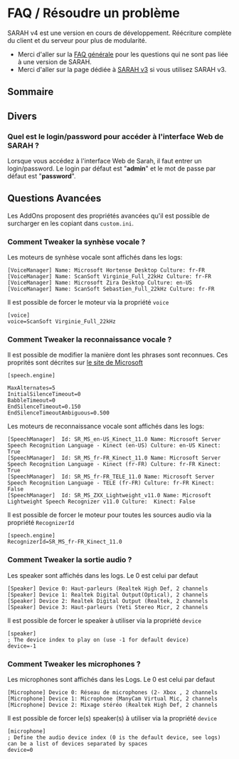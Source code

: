 # FAQ / Résoudre un problème

SARAH v4 est une version en cours de développement. Réécriture complète du client et du serveur pour plus de modularité.

- Merci d'aller sur la [FAQ générale](faq) pour les questions qui ne sont pas liée à une version de SARAH.
- Merci d'aller sur la page dédiée à [SARAH v3](faq_v3) si vous utilisez SARAH v3.


## Sommaire

## Divers

### Quel est le login/password pour accéder à l'interface Web de SARAH ?

Lorsque vous accédez à l'interface Web de Sarah, il faut entrer un login/password. Le login par défaut est "**admin**" et le mot de passe par défaut est "**password**".

## Questions Avancées

Les AddOns proposent des propriétés avancées qu'il est possible de surcharger en les copiant dans `custom.ini`.

### Comment Tweaker la synhèse vocale ? 

Les moteurs de synhèse vocale sont affichés dans les logs:

```
[VoiceManager] Name: Microsoft Hortense Desktop Culture: fr-FR
[VoiceManager] Name: ScanSoft Virginie_Full_22kHz Culture: fr-FR
[VoiceManager] Name: Microsoft Zira Desktop Culture: en-US
[VoiceManager] Name: ScanSoft Sebastien_Full_22kHz Culture: fr-FR
```

Il est possible de forcer le moteur via la propriété `voice`

```
[voice]
voice=ScanSoft Virginie_Full_22kHz
```

### Comment Tweaker la reconnaissance vocale ? 

Il est possible de modifier la manière dont les phrases sont reconnues. Ces proprités sont décrites sur [le site de Microsoft](https://msdn.microsoft.com/en-us/library/System.Speech.Recognition.SpeechRecognitionEngine_properties.aspx) 

```
[speech.engine]

MaxAlternates=5
InitialSilenceTimeout=0
BabbleTimeout=0
EndSilenceTimeout=0.150
EndSilenceTimeoutAmbiguous=0.500
```

Les moteurs de reconnaissance vocale sont affichés dans les logs:

```
[SpeechManager]  Id: SR_MS_en-US_Kinect_11.0 Name: Microsoft Server Speech Recognition Language - Kinect (en-US) Culture: en-US Kinect: True
[SpeechManager]  Id: SR_MS_fr-FR_Kinect_11.0 Name: Microsoft Server Speech Recognition Language - Kinect (fr-FR) Culture: fr-FR Kinect: True
[SpeechManager]  Id: SR_MS_fr-FR_TELE_11.0 Name: Microsoft Server Speech Recognition Language - TELE (fr-FR) Culture: fr-FR Kinect: False
[SpeechManager]  Id: SR_MS_ZXX_Lightweight_v11.0 Name: Microsoft Lightweight Speech Recognizer v11.0 Culture:  Kinect: False
```

Il est possible de forcer le moteur pour toutes les sources audio via la propriété `RecognizerId`

```
[speech.engine]
RecognizerId=SR_MS_fr-FR_Kinect_11.0
```

### Comment Tweaker la sortie audio ? 

Les speaker sont affichés dans les logs. Le 0 est celui par defaut

```
[Speaker] Device 0: Haut-parleurs (Realtek High Def, 2 channels
[Speaker] Device 1: Realtek Digital Output(Optical), 2 channels
[Speaker] Device 2: Realtek Digital Output (Realtek, 2 channels
[Speaker] Device 3: Haut-parleurs (Yeti Stereo Micr, 2 channels
```

Il est possible de forcer le speaker à utiliser via la propriété `device`

```
[speaker]
; The device index to play on (use -1 for default device)
device=-1
```

### Comment Tweaker les microphones ? 

Les microphones sont affichés dans les Logs.  Le 0 est celui par defaut

```
[Microphone] Device 0: Réseau de microphones (2- Xbox , 2 channels
[Microphone] Device 1: Microphone (ManyCam Virtual Mic, 2 channels
[Microphone] Device 2: Mixage stéréo (Realtek High Def, 2 channels
```

Il est possible de forcer le(s) speaker(s) à utiliser via la propriété `device`

```
[microphone]
; Define the audio device index (0 is the default device, see logs) can be a list of devices separated by spaces
device=0
```
